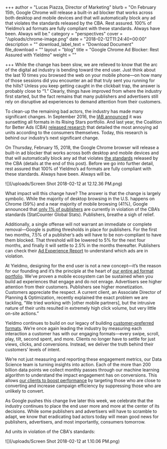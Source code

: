 +++
author = "Lucas Piazza, Director of Marketing"
blurb = "On February 15th, Google Chrome will release a built-in ad blocker that works across both desktop and mobile devices and that will automatically block any ad that violates the standards released by the CBA. Rest assured. 100% of Yieldmo’s ad formats are fully compliant with these standards. Always have been. Always will be."
category = "perspectives"
cover = "/uploads/chrome-image.png"
date = "2018-02-12T11:24:40+00:00"
description = ""
download_label_text = "Download Document"
file_download = ""
layout = "blog"
title = "Google Chrome Ad Blocker: Rest Assured with Yieldmo"
weight = ""

+++
While the change has been slow, we are relieved to know that the arc of the digital ad industry is bending toward the end user. Just think about the last 10 times you browsed the web on your mobile phone—on how many of those sessions did you encounter an ad that truly sent you running for the hills? Unless you keep getting caught in the clickbait trap, the answer is probably close to “1.” Clearly, things have improved from where the industry first started, but the fact remains that many publishers and advertisers still rely on disruptive ad experiences to demand attention from their customers.

To clean-up the remaining bad actors, the industry has made many significant changes. In September 2016, the [IAB announced](https://adexchanger.com/online-advertising/rising-star-no-iab-sunset-intrusive-ads/) it was sunsetting all formats in its Rising Stars portfolio. And last year, the Coalition for Better Ads (CBA) [released research](https://www.betterads.org/research/) that detailed the most annoying ad units according to the consumers themselves. Today, this research is behind our industry’s next significant change.

On Thursday, February 15, 2018, the Google Chrome browser will release a built-in ad blocker that works across both desktop and mobile devices and that will automatically block any ad that violates [the standards](https://www.betterads.org/standards/) released by the CBA (details at the end of this post). Before we go into further detail, rest assured that 100% of Yieldmo’s ad formats are fully compliant with these standards. Always have been. Always will be.

![](/uploads/Screen Shot 2018-02-12 at 12.12.36 PM.png)

What impact will this change have? The answer is that the change is largely symbolic. While the majority of desktop browsing in the U.S. happens on Chrome (59%) and a near majority of mobile browsing (41%), Google announced that [only 1% of publishers](https://www.axios.com/exclusive-2-publishers-initially-affected-by-chrome-ad-blocker-1517872626-ee000779-1b6e-4d39-ab07-a845545d71c7.html?mod=djemCMOToday) are currently in violation of the CBA’s standards (StatCounter Global Stats). Publishers, breathe a sigh of relief.

Additionally, a single offense will not warrant an immediate or complete removal—Google is putting thresholds in place for publishers. For the first two months, 7.5% of a publisher’s ads will have to be non-compliant to have them blocked. That threshold will be lowered to 5% for the next four months, and finally it will settle to 2.5% in the months thereafter. Publishers can check their [Ad Experience Report](https://support.google.com/webtools/answer/7159932?hl=en&ref_topic=7073612) to understand which ads are in violation.

At Yieldmo, designing for the end user is not a new concept—it’s the reason for our founding and it’s the principle at the heart of [our entire ad format portfolio](http://www.yieldmo.com/products/formats/). We’ve proven a mobile ecosystem can be sustained when you build ad experiences that engage and do not enrage. Advertisers see higher attention from their customers. Publishers see higher monetization. Customers appreciate the respect. A current client, an Associate Director of Planning & Optimization, recently explained the exact problem we are tackling, “We tried working with \[other mobile partners\], but the intrusive nature of their units resulted in extremely high click volume, but very little on-site actions.”

Yieldmo continues to build on our legacy of building [customer-preferred formats](http://www.yieldmo.com/resources/blog/study--66--of-consumers-want-better-designed-mobile-ad-formats--and-your-brand-should-too-/). We’re once again leading the industry by measuring each interaction a customer has with our engaging formats—every swipe, scroll, play, tilt, second spent, and more. Clients no longer have to settle for just views, clicks, and conversions. Instead, we deliver the truth behind their customers’ levels of intent.

We’re not just measuring and reporting these engagement metrics, our Data Science team is turning insights into action. Each of the more than 200 billion data points we collect monthly passes through our machine learning algorithm to understand the impact engagement has on conversions. This allows [our clients to boost performance](http://www.yieldmo.com/resources/blog/evidence-that-engagement-drives-performance-and-efficiency/) by targeting those who are close to converting and increase campaign efficiency by suppressing those who are unlikely to convert.

As Google pushes this change live later this week, we celebrate that the industry continues to place the end user more and more at the center of its decisions. While some publishers and advertisers will have to scramble to adapt, we know that eradicating bad actors today will mean good news for publishers, advertisers, and most importantly, consumers tomorrow.



Ad units in violation of the CBA's standards:

![](/uploads/Screen Shot 2018-02-12 at 1.10.06 PM.png)